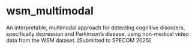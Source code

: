 # wsm_multimodal
An interpretable, multimodal approach for detecting cognitive disorders, specifically depression and Parkinson’s disease, using non-medical video data from the WSM dataset. 
[Submitted to SPECOM 2025]
